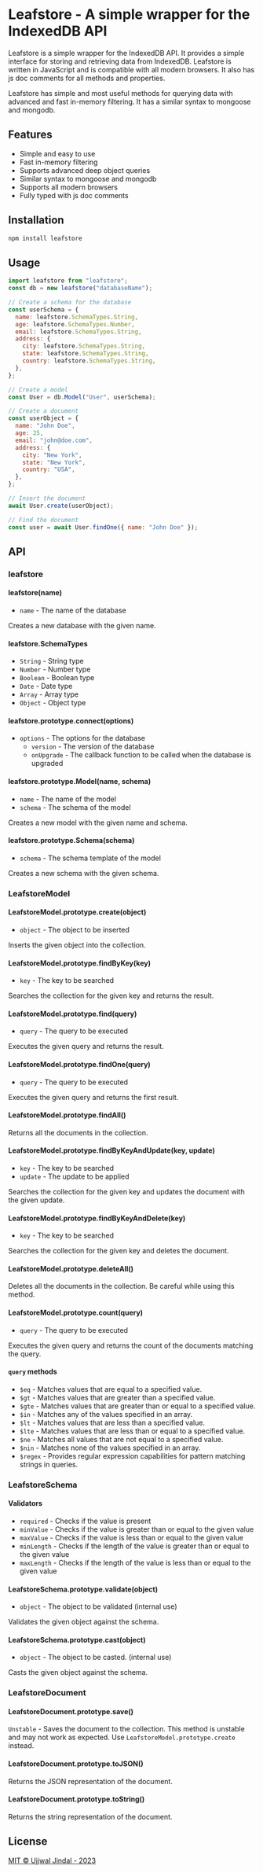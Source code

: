 # Leafstore - A simple wrapper for the IndexedDB API

Leafstore is a simple wrapper for the IndexedDB API. It provides a simple interface for storing and retrieving data from IndexedDB. Leafstore is written in JavaScript and is compatible with all modern browsers. It also has js doc comments for all methods and properties.

Leafstore has simple and most useful methods for querying data with advanced and fast in-memory filtering. It has a similar syntax to mongoose and mongodb.

## Features

- Simple and easy to use
- Fast in-memory filtering
- Supports advanced deep object queries
- Similar syntax to mongoose and mongodb
- Supports all modern browsers
- Fully typed with js doc comments

## Installation

```bash
npm install leafstore
```

## Usage

```javascript
import leafstore from "leafstore";
const db = new leafstore("databaseName");

// Create a schema for the database
const userSchema = {
  name: leafstore.SchemaTypes.String,
  age: leafstore.SchemaTypes.Number,
  email: leafstore.SchemaTypes.String,
  address: {
    city: leafstore.SchemaTypes.String,
    state: leafstore.SchemaTypes.String,
    country: leafstore.SchemaTypes.String,
  },
};

// Create a model
const User = db.Model("User", userSchema);

// Create a document
const userObject = {
  name: "John Doe",
  age: 25,
  email: "john@doe.com",
  address: {
    city: "New York",
    state: "New York",
    country: "USA",
  },
};

// Insert the document
await User.create(userObject);

// Find the document
const user = await User.findOne({ name: "John Doe" });
```

## API

### leafstore

#### leafstore(name)

- `name` - The name of the database

Creates a new database with the given name.

#### leafstore.SchemaTypes

- `String` - String type
- `Number` - Number type
- `Boolean` - Boolean type
- `Date` - Date type
- `Array` - Array type
- `Object` - Object type

#### leafstore.prototype.connect(options)

- `options` - The options for the database
  - `version` - The version of the database
  - `onUpgrade` - The callback function to be called when the database is upgraded

#### leafstore.prototype.Model(name, schema)

- `name` - The name of the model
- `schema` - The schema of the model

Creates a new model with the given name and schema.

#### leafstore.prototype.Schema(schema)

- `schema` - The schema template of the model

Creates a new schema with the given schema.

### LeafstoreModel

#### LeafstoreModel.prototype.create(object)

- `object` - The object to be inserted

Inserts the given object into the collection.

#### LeafstoreModel.prototype.findByKey(key)

- `key` - The key to be searched

Searches the collection for the given key and returns the result.

#### LeafstoreModel.prototype.find(query)

- `query` - The query to be executed

Executes the given query and returns the result.

#### LeafstoreModel.prototype.findOne(query)

- `query` - The query to be executed

Executes the given query and returns the first result.

#### LeafstoreModel.prototype.findAll()

Returns all the documents in the collection.

#### LeafstoreModel.prototype.findByKeyAndUpdate(key, update)

- `key` - The key to be searched
- `update` - The update to be applied

Searches the collection for the given key and updates the document with the given update.

#### LeafstoreModel.prototype.findByKeyAndDelete(key)

- `key` - The key to be searched

Searches the collection for the given key and deletes the document.

#### LeafstoreModel.prototype.deleteAll()

Deletes all the documents in the collection. Be careful while using this method.

#### LeafstoreModel.prototype.count(query)

- `query` - The query to be executed

Executes the given query and returns the count of the documents matching the query.

#### `query` methods

- `$eq` - Matches values that are equal to a specified value.
- `$gt` - Matches values that are greater than a specified value.
- `$gte` - Matches values that are greater than or equal to a specified value.
- `$in` - Matches any of the values specified in an array.
- `$lt` - Matches values that are less than a specified value.
- `$lte` - Matches values that are less than or equal to a specified value.
- `$ne` - Matches all values that are not equal to a specified value.
- `$nin` - Matches none of the values specified in an array.
- `$regex` - Provides regular expression capabilities for pattern matching strings in queries.

### LeafstoreSchema

#### Validators

- `required` - Checks if the value is present
- `minValue` - Checks if the value is greater than or equal to the given value
- `maxValue` - Checks if the value is less than or equal to the given value
- `minLength` - Checks if the length of the value is greater than or equal to the given value
- `maxLength` - Checks if the length of the value is less than or equal to the given value

#### LeafstoreSchema.prototype.validate(object)

- `object` - The object to be validated (internal use)

Validates the given object against the schema.

#### LeafstoreSchema.prototype.cast(object)

- `object` - The object to be casted. (internal use)

Casts the given object against the schema.

### LeafstoreDocument

#### LeafstoreDocument.prototype.save()

`Unstable` - Saves the document to the collection. This method is unstable and may not work as expected. Use `LeafstoreModel.prototype.create` instead.

#### LeafstoreDocument.prototype.toJSON()

Returns the JSON representation of the document.

#### LeafstoreDocument.prototype.toString()

Returns the string representation of the document.

## License

[MIT &copy; Ujjwal Jindal - 2023](https://choosealicense.com/licenses/mit/)
